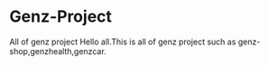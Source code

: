 # Genz-Project
All of genz project
Hello all.This is all of genz project such as genz-shop,genzhealth,genzcar.
